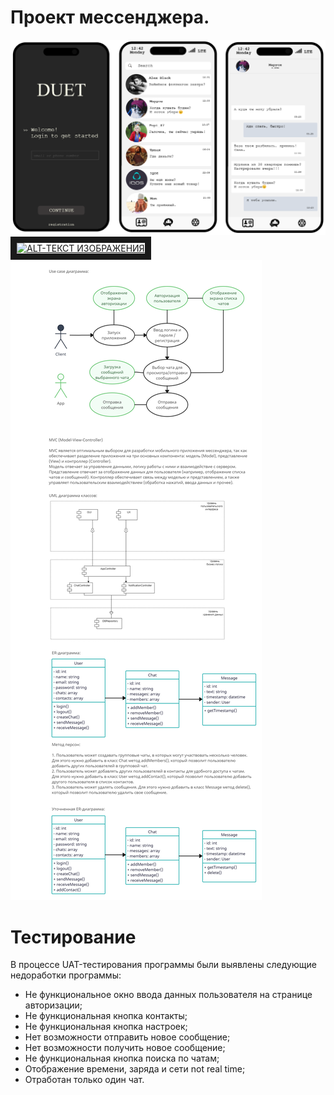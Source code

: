 # Проект мессенджера.


![Задание](app-homework.png)
<a href="http://www.youtube.com/watch?feature=player_embedded&v=muSMlAn_1OE" target="_blank"><img src="http://img.youtube.com/vi/muSMlAn_1OE/0.jpg" 
alt="ALT-ТЕКСТ ИЗОБРАЖЕНИЯ" width="480" height="600" border="10" /></a>
![Задание](_task_project.png)

# Тестирование
В процессе UAT-тестирования программы были выявлены следующие недоработки программы: 
- Не функциональное окно ввода данных пользователя на странице авторизации;
- Не функциональная кнопка контакты;
- Не функциональная кнопка настроек;
- Нет возможности отправить новое сообщение;
- Нет возможности получить новое сообщение;
- Не функциональная кнопка поиска по чатам;
- Отображение времени, заряда и сети not real time;
- Отработан только один чат.
